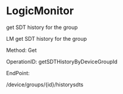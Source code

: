 #     LogicMonitor


get SDT history for the group

LM get SDT history for the group

Method: Get

OperationID: getSDTHistoryByDeviceGroupId

EndPoint:

/device/groups/{id}/historysdts
